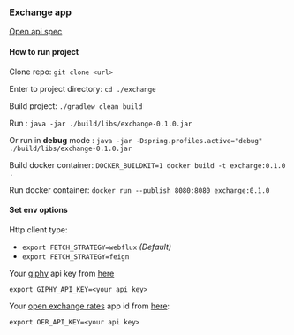 ### Exchange app

[Open api spec]()

#### How to run project

Clone repo:
`git clone <url>`

Enter to project directory:
`cd ./exchange`

Build project:
`./gradlew clean build`

Run :
`java -jar ./build/libs/exchange-0.1.0.jar`

Or run in **debug** mode :
`java -jar -Dspring.profiles.active="debug" ./build/libs/exchange-0.1.0.jar`

Build docker container:
`DOCKER_BUILDKIT=1 docker build -t exchange:0.1.0 .`

Run docker container:
`docker run --publish 8080:8080 exchange:0.1.0`


#### Set env options

Http client type:
- `export FETCH_STRATEGY=webflux` *(Default)*
- `export FETCH_STRATEGY=feign`
  
Your [giphy](https://developers.giphy.com/docs/api#quick-start-guide) api key from [here](https://developers.giphy.com/dashboard/)

`export GIPHY_API_KEY=<your api key>`

Your [open exchange rates](https://docs.openexchangerates.org/) app id from [here](https://openexchangerates.org/account):

`export OER_API_KEY=<your api key>`
